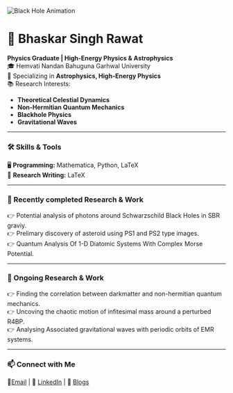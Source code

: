 ![Black Hole Animation](https://media3.giphy.com/media/v1.Y2lkPTc5MGI3NjExMmJpZGtsamJlMmtncWN0a3FuNHkyeWoya2dseW9iMXhqazYyeTB2eiZlcD12MV9pbnRlcm5hbF9naWZfYnlfaWQmY3Q9dHM/FRF49gttE3c4g7Gx4B/giphy.gif)

# 🌌 Bhaskar Singh Rawat  

**Physics Graduate | High-Energy Physics & Astrophysics**  
🎓 Hemvati Nandan Bahuguna Garhwal University  
🔬 Specializing in **Astrophysics, High-Energy Physics**  
📚 Research Interests:  
- **Theoretical Celestial Dynamics**  
- **Non-Hermitian Quantum Mechanics**  
- **Blackhole Physics** 
- **Gravitational Waves**

---

### 🛠️ Skills & Tools  
🖥️ **Programming:**  Mathematica, Python, LaTeX  
📜 **Research Writing:** LaTeX  

---

### 📖 Recently completed Research & Work  
👉 Potential analysis of photons around Schwarzschild Black Holes in SBR graviy.   
👉 Prelimary discovery of asteroid using PS1 and PS2 type images.   
👉 Quantum Analysis Of 1-D Diatomic Systems With Complex Morse Potential.  

---

### 📖 Ongoing Research & Work  
👉 Finding the correlation between darkmatter and non-hermitian quantum mechanics.   
👉 Uncoving the chaotic motion of infitesimal mass around a perturbed R4BP.   
👉 Analysing Associated gravitational waves with periodic orbits of EMR systems.  

---

### 📫 Connect with Me   
📧[Email](bhaskarsinghrawat20@gmail.com) | 🔗 [LinkedIn](http://www.linkedin.com/in/bhaskar-singh-rawat) | 📝 [Blogs](https://medium.com/@bhaskarsinghrawat20)  

